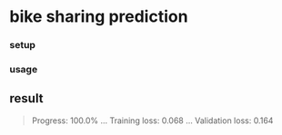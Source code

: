 # bike sharing prediction


### setup

### usage


## result

> Progress: 100.0% ... Training loss: 0.068 ... Validation loss: 0.164


